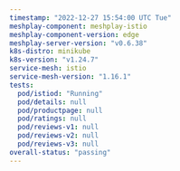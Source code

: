 ```yaml
---
timestamp: "2022-12-27 15:54:00 UTC Tue"
meshplay-component: meshplay-istio
meshplay-component-version: edge
meshplay-server-version: "v0.6.38"
k8s-distro: minikube
k8s-version: "v1.24.7"
service-mesh: istio
service-mesh-version: "1.16.1"
tests:
  pod/istiod: "Running"
  pod/details: null
  pod/productpage: null
  pod/ratings: null
  pod/reviews-v1: null
  pod/reviews-v2: null
  pod/reviews-v3: null
overall-status: "passing"
---
```


